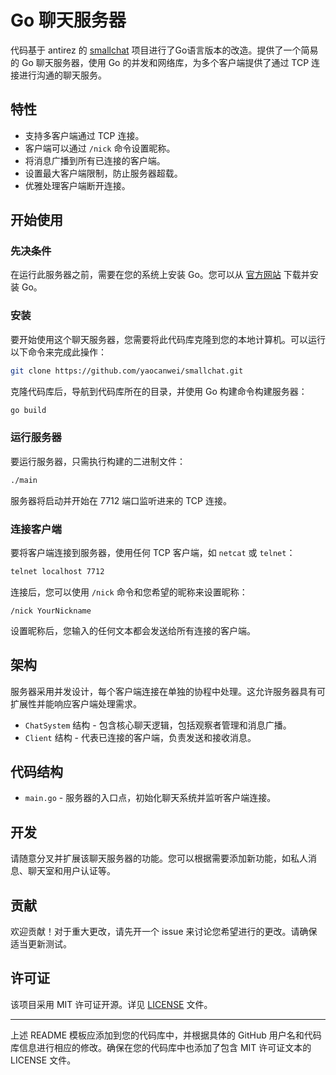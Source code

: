 # Go 聊天服务器

代码基于 antirez 的 [smallchat](https://github.com/antirez/smallchat) 项目进行了Go语言版本的改造。提供了一个简易的 Go 聊天服务器，使用 Go 的并发和网络库，为多个客户端提供了通过 TCP 连接进行沟通的聊天服务。

## 特性

- 支持多客户端通过 TCP 连接。
- 客户端可以通过 `/nick` 命令设置昵称。
- 将消息广播到所有已连接的客户端。
- 设置最大客户端限制，防止服务器超载。
- 优雅处理客户端断开连接。

## 开始使用

### 先决条件

在运行此服务器之前，需要在您的系统上安装 Go。您可以从 [官方网站](https://golang.org/dl/) 下载并安装 Go。

### 安装

要开始使用这个聊天服务器，您需要将此代码库克隆到您的本地计算机。可以运行以下命令来完成此操作：

```sh
git clone https://github.com/yaocanwei/smallchat.git
```

克隆代码库后，导航到代码库所在的目录，并使用 Go 构建命令构建服务器：

```sh
go build
```

### 运行服务器

要运行服务器，只需执行构建的二进制文件：

```sh
./main
```

服务器将启动并开始在 7712 端口监听进来的 TCP 连接。

### 连接客户端

要将客户端连接到服务器，使用任何 TCP 客户端，如 `netcat` 或 `telnet`：

```sh
telnet localhost 7712
```

连接后，您可以使用 `/nick` 命令和您希望的昵称来设置昵称：

```
/nick YourNickname
```

设置昵称后，您输入的任何文本都会发送给所有连接的客户端。

## 架构

服务器采用并发设计，每个客户端连接在单独的协程中处理。这允许服务器具有可扩展性并能响应客户端处理需求。

- `ChatSystem` 结构 - 包含核心聊天逻辑，包括观察者管理和消息广播。
- `Client` 结构 - 代表已连接的客户端，负责发送和接收消息。

## 代码结构

- `main.go` - 服务器的入口点，初始化聊天系统并监听客户端连接。

## 开发

请随意分叉并扩展该聊天服务器的功能。您可以根据需要添加新功能，如私人消息、聊天室和用户认证等。

## 贡献

欢迎贡献！对于重大更改，请先开一个 issue 来讨论您希望进行的更改。请确保适当更新测试。

## 许可证

该项目采用 MIT 许可证开源。详见 [LICENSE](LICENSE) 文件。

---

上述 README 模板应添加到您的代码库中，并根据具体的 GitHub 用户名和代码库信息进行相应的修改。确保在您的代码库中也添加了包含 MIT 许可证文本的 LICENSE 文件。
